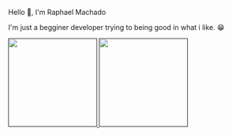 Hello 👋, I'm Raphael Machado

I'm just a begginer developer trying to being good in what i like. 😁

<a href="">
  <img height="180em" src="https://github-readme-stats.vercel.app/api?username=Machad3x&show_icons=true&theme=material-palenight&include_all_commits=true&count_private=true"/>
  <img height="180em" src="https://github-readme-stats.vercel.app/api/top-langs/?username=Machad3x&amp;layout=compact&amp;theme=material-palenight&amp;hide_border=true"/>
</div>
